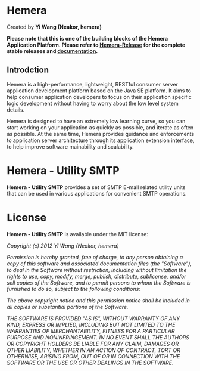 # Hemera
Created by **Yi Wang (Neakor, hemera)**

**Please note that this is one of the building blocks of the Hemera
Application Platform. Please refer to [Hemera-Release](https://github.com/hemera/Hemera-Release)
for the complete stable releases and [documentation](https://github.com/hemera/Hemera-Release/wiki).**

## Introdction

Hemera is a high-performance, lightweight, RESTful consumer server application
development platform based on the Java SE platform. It aims to help consumer
application developers to focus on their application specific logic development
without having to worry about the low level system details.

Hemera is designed to have an extremely low learning curve, so you can start working
on your application as quickly as possible, and iterate as often as possible. At the
same time, Hemera provides guidance and enforcements to application server
architecture through its application extension interface, to help improve software
mainability and scalability.

# Hemera - Utility SMTP

**Hemera - Utility SMTP** provides a set of SMTP E-mail related utility units that
can be used in various applications for convenient SMTP operations.

# License

**Hemera - Utility SMTP** is available under the MIT license:

*Copyright (c) 2012 Yi Wang (Neakor, hemera)*

*Permission is hereby granted, free of charge, to any person obtaining a copy*
*of this software and associated documentation files (the "Software"), to deal*
*in the Software without restriction, including without limitation the rights*
*to use, copy, modify, merge, publish, distribute, sublicense, and/or sell*
*copies of the Software, and to permit persons to whom the Software is*
*furnished to do so, subject to the following conditions:*

*The above copyright notice and this permission notice shall be included in*
*all copies or substantial portions of the Software.*

*THE SOFTWARE IS PROVIDED "AS IS", WITHOUT WARRANTY OF ANY KIND, EXPRESS OR*
*IMPLIED, INCLUDING BUT NOT LIMITED TO THE WARRANTIES OF MERCHANTABILITY,*
*FITNESS FOR A PARTICULAR PURPOSE AND NONINFRINGEMENT. IN NO EVENT SHALL THE*
*AUTHORS OR COPYRIGHT HOLDERS BE LIABLE FOR ANY CLAIM, DAMAGES OR OTHER*
*LIABILITY, WHETHER IN AN ACTION OF CONTRACT, TORT OR OTHERWISE, ARISING FROM,*
*OUT OF OR IN CONNECTION WITH THE SOFTWARE OR THE USE OR OTHER DEALINGS IN*
*THE SOFTWARE.*